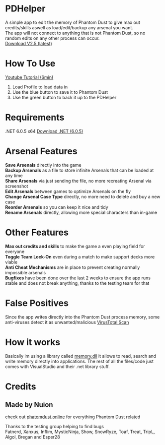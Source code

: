 # PDHelper  
A simple app to edit the memory of Phantom Dust to give max out credits/skills aswell as load/edit/backup any arsenal you want.  
The app will not connect to anything that is not Phantom Dust, so no random edits on any other process can occur.  
[Download V2.5 (latest)](https://github.com/eradication0/PDHelper/releases/download/Release/PDHelper_Extended_V2.5.zip)
  
# How To Use  
[Youtube Tutorial (6min)](https://www.youtube.com/watch?v=uSrHAq2tW78)
1. Load Profile to load data in
2. Use the blue button to save it to Phantom Dust
3. Use the green button to back it up to the PDHelper
 
# Requirements
.NET 6.0.5 x64
[Download .NET (6.0.5)](https://dotnet.microsoft.com/en-us/download/dotnet/thank-you/runtime-desktop-6.0.5-windows-x64-installer)
  
# Arsenal Features
**Save Arsenals** directly into the game  
**Backup Arsenals** as a file to store infinite Arsenals that can be loaded at any time  
**Share Arsenals** via just sending the file, no more recreating Arsenal via screenshot  
**Edit Arsenals** between games to optimize Arsenals on the fly  
**Change Arsenal Case Type** directly, no more need to delete and buy a new case  
**Reorder Arsenals** so you can keep it nice and tidy  
**Rename Arsenal**s directly, allowing more special characters than in-game  
  
# Other Features  
**Max out credits and skills** to make the game a even playing field for everyone  
**Toggle Team Lock-On** even during a match to make support decks more viable  
**Anti Cheat Mechanisms** are in place to prevent creating normally impossible arsenals    
**Bugfixes** have been done over the last 2 weeks to ensure the app runs stable and does not break anything, thanks to the testing team for that  
  
# False Positives
Since the app writes directly into the Phantom Dust process memory, some anti-viruses detect it as unwanted/malicious
[VirusTotal Scan](https://www.virustotal.com/gui/file/d6ce7f94256864e6edac26b0356d5b0b8156c2ce42c69c8694eaf7dda2ec6db5?nocache=1)

# How it works 
Basically im using a library called [memory.dll](https://github.com/erfg12/memory.dll) it allows to read, search and write memory directly into applications. The rest of all the files/code just comes with VisualStudio and their .net library stuff. 
  
# Credits
## Made by Nuion
check out [phatomdust.online](https://phantomdust.online/) for everything Phantom Dust related
  
Thanks to the testing group helping to find bugs  
Fatnerd, Xanxus, Inflim, MysticNinja, Show, SnowRyze, Toaf, Treat, TripL, Algol, Bregan and Esper28
 
